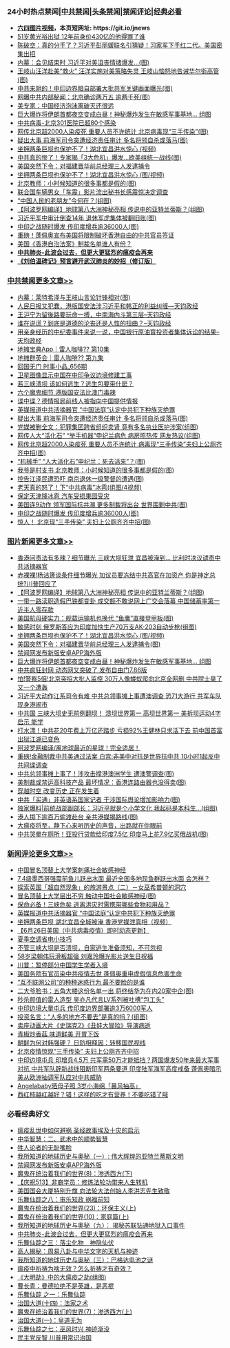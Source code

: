 <div id="tt">
<h3>24小时热点禁闻|<a href="#%E4%B8%AD%E5%85%B1%E7%A6%81%E9%97%BB%E6%9B%B4%E5%A4%9A%E6%96%87%E7%AB%A0">中共禁闻</a>|<a href="#%E5%9B%BE%E7%89%87%E6%96%B0%E9%97%BB%E6%9B%B4%E5%A4%9A%E6%96%87%E7%AB%A0">头条禁闻</a>|<a href="#%E6%96%B0%E9%97%BB%E8%AF%84%E8%AE%BA%E6%9B%B4%E5%A4%9A%E6%96%87%E7%AB%A0">禁闻评论|<a href="#%E5%BF%85%E7%9C%8B%E7%BB%8F%E5%85%B8%E5%A5%BD%E6%96%87">经典必看</a></h3>
<ul>
<li><b><a href="http://d1.bdrive.tk/64.mp4" target="_blank">六四图片视频</a>，本页短网址: https://git.io/jnews</b></li>
<li><a href="https://github.com/fqnews/bnews/blob/master/cnnews/20200627/1351162.md">51岁黄光裕出狱 12年前身价430亿的他得罪了谁</a></li>
<li><a href="https://github.com/fqnews/bnews/blob/master/cbnews/20200627/1351092.md">陈破空：真的分手了？习近平彭丽媛联名引猜疑！习家军下手红二代。美国密集出招 </a></li>
<li><a href="https://github.com/fqnews/bnews/blob/master/cbnews/20200627/1351282.md">内幕：会见结束时 习近平对美沮丧情绪爆发…(图)</a></li>
<li><a href="https://github.com/fqnews/bnews/blob/master/cbnews/20200627/1351300.md">王岐山汪洋赴美“救火” 汪洋实施对美策略失灵 王岐山恼怒地告诫华尔街高管(图)</a></li>
<li><a href="https://github.com/fqnews/bnews/blob/master/cnnews/20200627/1351164.md">中共来阴的！中印边界暗自部署大批共军关键画面曝光(图)</a></li>
<li><a href="https://github.com/fqnews/bnews/blob/master/cnnews/20200627/1351280.md">网曝中共内部秘闻：北京确诊两万五 逾两千死(图)</a></li>
<li><a href="https://github.com/fqnews/bnews/blob/master/headline/20200627/1351087.md">美专家：中国经济泡沫离破灭还很远</a></li>
<li><a href="https://github.com/fqnews/bnews/blob/master/topimagenews/20200627/1351169.md">巨大爆炸将伊朗首都夜空变成白昼！神秘爆炸发生在敏感军事基地… 组图</a></li>
<li><a href="https://github.com/fqnews/bnews/blob/master/cbnews/20200627/783268.md">中共病毒-北京301医院已超80个感染</a></li>
<li><a href="https://github.com/fqnews/bnews/blob/master/cbnews/20200627/1351343.md">网传北京超2000人染疫死 重要人员不许统计 北京病毒现“三手传染”(图)</a></li>
<li><a href="https://github.com/fqnews/bnews/blob/master/cbnews/20200627/1351458.md">疑出大事 前海军司令突遭经济责任审计 多名将领自杀或落马(图)</a></li>
<li><a href="https://github.com/fqnews/bnews/blob/master/cbnews/20200627/1351310.md">坐拥两条巨坝也保护不了！湖北宜昌洪水惊心 (视频)</a></li>
<li><a href="https://github.com/fqnews/bnews/blob/master/cnnews/20200627/1351165.md">中共真的惨了！专家揭「3大危机」爆发…欧美组统一战线(图)</a></li>
<li><a href="https://github.com/fqnews/bnews/blob/master/cnnews/20200627/1351313.md">美国突然下令：对福建晋华前总经理三人发逮捕令</a></li>
<li><a href="https://github.com/fqnews/bnews/blob/master/topimagenews/20200627/1351337.md">坐拥两条巨坝也保护不了！湖北宜昌洪水惊心 (图/视频)</a></li>
<li><a href="https://github.com/fqnews/bnews/blob/master/cbnews/20200627/1351248.md">北京教师：小时候知道的很多事都是假的(图)</a></li>
<li><a href="https://github.com/fqnews/bnews/blob/master/baitai/20200627/1351417.md">联合国车辆男女「车震」影片流出秘书长感震惊决定调查</a></li>
<li><a href="https://github.com/fqnews/bnews/blob/master/cnnews/20200627/1351111.md">“中国人民的老朋友”今何在？(组图)</a></li>
<li><a href="https://github.com/fqnews/bnews/blob/master/topimagenews/20200627/1351450.md">【阿波罗网编译】地球第八大洲神秘亮相 传说中的亚特兰蒂斯？(组图)</a></li>
<li><a href="https://github.com/fqnews/bnews/blob/master/cbnews/20200627/1351320.md">习近平军中审计倒查14年 退休军虎集体被翻旧账(图)</a></li>
<li><a href="https://github.com/fqnews/bnews/blob/master/cbnews/20200627/1351379.md">中印之战随时爆发 传印度增兵逾36000人(图)</a></li>
<li><a href="https://github.com/fqnews/bnews/blob/master/comments/20200627/1351105.md">重磅！蓬佩奥宣布美国将限制破坏香港自由的中共官员签证</a></li>
<li><a href="https://github.com/fqnews/bnews/blob/master/cnnews/hknews/20200627/1351171.md">美国《香港自治法案》制裁名单谁人有份？</a></li>
<li><b><a href="https://github.com/fqnews/bnews/blob/master/comments/20200211/1275071.md" target="_blank">中共肺炎-此波会过去，但更大更猛烈的瘟疫会再来</a></b></li>
<li><b><a href="https://github.com/fqnews/bnews/blob/master/comments/20200207/1272816.md" target="_blank">《刘伯温碑记》预言避开武汉肺炎的妙招（修订版）</a></b></li>
</ul>
</div>

<div class="catlist">
<h3><a href="https://github.com/fqnews/bnews/blob/master/cbnews/" target="_blank">中共禁闻</a><span><a href="https://github.com/fqnews/bnews/blob/master/cbnews/" target="_blank" rel="nofollow">更多文章>></a></span></h3>
<ul>
<li><a href="https://github.com/fqnews/bnews/blob/master/cbnews/20200628/1351738.md" target="_blank">内幕：莱特希泽与王岐山言论针锋相对(图)</a></li>
<li><a href="https://github.com/fqnews/bnews/blob/master/cbnews/20200628/1351732.md" target="_blank">人民日报又犯蠢，港版国安法涉习近平和韩正的利益纠缠—天钧政经</a></li>
<li><a href="https://github.com/fqnews/bnews/blob/master/cbnews/20200628/1351731.md" target="_blank">王沪宁为留後路要玩命一搏，中南海内斗第三层&#8211;天钧政经</a></li>
<li><a href="https://github.com/fqnews/bnews/blob/master/cbnews/20200628/1351730.md" target="_blank">谁在说谎？到底是道德的沦丧还是人性的扭曲？&#8211;天钧政经</a></li>
<li><a href="https://github.com/fqnews/bnews/blob/master/cbnews/20200628/1351729.md" target="_blank">用亲身经历的中纪委事件来说一说，中国银行原油寳投资者集体诉讼的结果&#8211;天均政经</a></li>
<li><a href="https://github.com/fqnews/bnews/blob/master/cbnews/20200628/1351694.md" target="_blank">地摊宝典App｜雷人咖啡?? 第10集</a></li>
<li><a href="https://github.com/fqnews/bnews/blob/master/cbnews/20200628/1351693.md" target="_blank">地摊群英会｜雷人咖啡?? 第九集</a></li>
<li><a href="https://github.com/fqnews/bnews/blob/master/cbnews/20200628/1351692.md" target="_blank">回国无门 时事小品_656期</a></li>
<li><a href="https://github.com/fqnews/bnews/blob/master/cbnews/20200628/1351686.md" target="_blank">卫星图像显示中国在中印争议边境修建工事</a></li>
<li><a href="https://github.com/fqnews/bnews/blob/master/cbnews/20200628/1351634.md" target="_blank">若三峡溃坝 该如何逃生？逃生包要带什麽？</a></li>
<li><a href="https://github.com/fqnews/bnews/blob/master/cbnews/20200627/1351530.md" target="_blank">六个魔鬼细节 港版国安法比澳门毒辣</a></li>
<li><a href="https://github.com/fqnews/bnews/blob/master/cbnews/20200627/1351529.md" target="_blank">谍中谍？德情报局前线人被指向中国提供情报</a></li>
<li><a href="https://github.com/fqnews/bnews/blob/master/comments/20200627/1351522.md" target="_blank">英媒报道中共活摘器官 “中国法庭”认定中共犯下种族灭绝罪</a></li>
<li><a href="https://github.com/fqnews/bnews/blob/master/cbnews/20200627/1351458.md" target="_blank">疑出大事 前海军司令突遭经济责任审计 多名将领自杀或落马(图)</a></li>
<li><a href="https://github.com/fqnews/bnews/blob/master/cbnews/20200627/1351457.md" target="_blank">党媒被删全文：犯罪集团跨省组织卖肾 竟有多名执业医护涉案(组图)</a></li>
<li><a href="https://github.com/fqnews/bnews/blob/master/cbnews/20200627/1351456.md" target="_blank">网传人大“活化石” “举手机器”申纪兰病危 病房照热传 网友热议(组图)</a></li>
<li><a href="https://github.com/fqnews/bnews/blob/master/cbnews/20200627/1351455.md" target="_blank">网传北京超2000人染疫死 重要人员不许统计 病毒现“三手传染”夫妇上公厕齐齐中招(图)</a></li>
<li><a href="https://github.com/fqnews/bnews/blob/master/cbnews/20200627/1351454.md" target="_blank">“机械手” “人大活化石”申纪兰：死去活来”？(图)</a></li>
<li><a href="https://github.com/fqnews/bnews/blob/master/cbnews/20200627/1351453.md" target="_blank">我爷是村支书 北京教师：小时候知道的很多事都是假的(图)</a></li>
<li><a href="https://github.com/fqnews/bnews/blob/master/cbnews/20200627/1351452.md" target="_blank">控告江泽民遭恐吓 南京退休一级警督的遭遇(图)</a></li>
<li><a href="https://github.com/fqnews/bnews/blob/master/cbnews/20200627/1351451.md" target="_blank">老天真的怒了！下“中共病毒”冰雹(组图/4视频)</a></li>
<li><a href="https://github.com/fqnews/bnews/blob/master/cbnews/20200627/1351410.md" target="_blank">保定天津降冰雹 汽车受损果园受灾</a></li>
<li><a href="https://github.com/fqnews/bnews/blob/master/cbnews/20200627/1351391.md" target="_blank">美国连9动作 领军国际抗共潮 更多制裁将出台 世界围剿中共(图)</a></li>
<li><a href="https://github.com/fqnews/bnews/blob/master/cbnews/20200627/1351379.md" target="_blank">中印之战随时爆发 传印度增兵逾36000人(图)</a></li>
<li><a href="https://github.com/fqnews/bnews/blob/master/cbnews/20200627/1351354.md" target="_blank">惊人！ 北京现“三手传染” 夫妇上公厕齐齐中招(图)</a></li>

</ul>
</div>
<div class="catlist">
<h3><a href="https://github.com/fqnews/bnews/blob/master/topimagenews/" target="_blank">图片新闻</a><span><a href="https://github.com/fqnews/bnews/blob/master/topimagenews/" target="_blank" rel="nofollow">更多文章>></a></span></h3>
<ul>
<li><a href="https://github.com/fqnews/bnews/blob/master/topimagenews/20200628/1351654.md" target="_blank">香港问责法有多辣？细节曝光 三峡大坝狂泄 宜昌被淹到… 比利时决议谴责中共活摘器官</a></li>
<li><a href="https://github.com/fqnews/bnews/blob/master/topimagenews/20200628/1351653.md" target="_blank">赤裸裸!杨洁篪谈条件细节曝光 加议员要冻结中共高官在加资产 你是神定总统?川普回应了</a></li>
<li><a href="https://github.com/fqnews/bnews/blob/master/topimagenews/20200627/1351450.md" target="_blank">【阿波罗网编译】地球第八大洲神秘亮相 传说中的亚特兰蒂斯？(组图)</a></li>
<li><a href="https://github.com/fqnews/bnews/blob/master/topimagenews/20200627/1351445.md" target="_blank">一带一路渎职造假巴铁都变卦 成交额不敢说网上广交会落幕 中国储蓄率第一近半人零存款</a></li>
<li><a href="https://github.com/fqnews/bnews/blob/master/topimagenews/20200627/1351350.md" target="_blank">美国航母硬实力：舰载运输机也换代 “鱼鹰”直接登甲板(图)</a></li>
<li><a href="https://github.com/fqnews/bnews/blob/master/topimagenews/20200627/1351349.md" target="_blank">敏感时刻 俄罗斯答应为印度加快生产70万支AK-203自动步枪(组图)</a></li>
<li><a href="https://github.com/fqnews/bnews/blob/master/topimagenews/20200627/1351337.md" target="_blank">坐拥两条巨坝也保护不了！湖北宜昌洪水惊心 (图/视频)</a></li>
<li><a href="https://github.com/fqnews/bnews/blob/master/topimagenews/20200627/1351336.md" target="_blank">美国突然下令：对福建晋华前总经理三人发逮捕令(图)</a></li>
<li><a href="https://github.com/fqnews/bnews/blob/master/comments/20200627/783266.md" target="_blank">禁闻网发布新版安卓APP海外版</a></li>
<li><a href="https://github.com/fqnews/bnews/blob/master/topimagenews/20200627/1351169.md" target="_blank">巨大爆炸将伊朗首都夜空变成白昼！神秘爆炸发生在敏感军事基地… 组图</a></li>
<li><a href="https://github.com/fqnews/bnews/blob/master/topimagenews/20200626/1350975.md" target="_blank">中共疯狂封网 动态网又突破了 发布自由门7.86版</a></li>
<li><a href="https://github.com/fqnews/bnews/blob/master/topimagenews/20200626/1350970.md" target="_blank">怕!警察5倍!北京突招大批人监控 30万人像蝼蚁爬向北京全网删 中共院士臭了又一个遭轰</a></li>
<li><a href="https://github.com/fqnews/bnews/blob/master/topimagenews/20200626/1350963.md" target="_blank">习近平大动作江系司令有难 中共总领事摊上事遭澳调查 恐71大游行 共军车队现身港闹市</a></li>
<li><a href="https://github.com/fqnews/bnews/blob/master/topimagenews/20200626/1350955.md" target="_blank">中共国 三峡大坝史无前例翻坝！ 溃坝世界第一 高坝世界第一 美拆坝运动4字启示 能学</a></li>
<li><a href="https://github.com/fqnews/bnews/blob/master/topimagenews/20200626/1350828.md" target="_blank">打水漂！中共花20年费上万亿还踏步 亏损92%王健林只求活下去 前中国首富出狱江湖已变色</a></li>
<li><a href="https://github.com/fqnews/bnews/blob/master/topimagenews/20200626/1350827.md" target="_blank">阿波罗网编译/离地球最近的星球！完全适居！</a></li>
<li><a href="https://github.com/fqnews/bnews/blob/master/topimagenews/20200626/1350826.md" target="_blank">重磅!金融制裁中共美通过法案 白宫:非美中对抗是世界抗中共 10小时1起反中共间谍调查</a></li>
<li><a href="https://github.com/fqnews/bnews/blob/master/topimagenews/20200626/1350825.md" target="_blank">中共总领事摊上事了！涉攻击撑港澳洲学生 遭澳警调查(图)</a></li>
<li><a href="https://github.com/fqnews/bnews/blob/master/topimagenews/20200626/1350824.md" target="_blank">美制裁或禁运高科技产品 最坏情况：香港连路由器也没得卖(图)</a></li>
<li><a href="https://github.com/fqnews/bnews/blob/master/comments/20200626/1259925.md" target="_blank">穿越时空 改变历史 正在发生着</a></li>
<li><a href="https://github.com/fqnews/bnews/blob/master/topimagenews/20200626/1350799.md" target="_blank">中共「买通」非英语系国家记者 干涉国际舆论增加影响力(图)</a></li>
<li><a href="https://github.com/fqnews/bnews/blob/master/topimagenews/20200626/1350770.md" target="_blank">独家爆料|前统战部副部长：习近平就是个小学文化 我起码是本科生…(组图)</a></li>
<li><a href="https://github.com/fqnews/bnews/blob/master/topimagenews/20200626/1350752.md" target="_blank">港人掷下逾百万偷渡赴台 亲共港媒揭路线(图)</a></li>
<li><a href="https://github.com/fqnews/bnews/blob/master/comments/20200626/1350540.md" target="_blank">大瘟疫将至，静下心来听历史的声音，出路就在你眼前</a></li>
<li><a href="https://github.com/fqnews/bnews/blob/master/topimagenews/20200625/1350524.md" target="_blank">中共哭晕在厕所！亚投行贷款给印度7.5亿 印度马上花7.9亿买俄战机(图)</a></li>

</ul>
</div>
<div class="catlist">
<h3><a href="https://github.com/fqnews/bnews/blob/master/comments/" target="_blank">新闻评论</a><span><a href="https://github.com/fqnews/bnews/blob/master/comments/" target="_blank" rel="nofollow">更多文章>></a></span></h3>
<ul>
<li><a href="https://github.com/fqnews/bnews/blob/master/comments/20200628/1351682.md" target="_blank">中国冒名顶替上大学案刺痛社会敏感神经</a></li>
<li><a href="https://github.com/fqnews/bnews/blob/master/comments/20200628/1351681.md" target="_blank">7.4级墨西哥强震前鱼儿跃出水面 最近全国多地现鱼群跃出水面 会怎样？</a></li>
<li><a href="https://github.com/fqnews/bnews/blob/master/comments/20200628/1351680.md" target="_blank">探索英国「超自然现象」的旅游景点（二）－女巫希普顿的洞穴</a></li>
<li><a href="https://github.com/fqnews/bnews/blob/master/comments/20200628/1351646.md" target="_blank">冒名顶替上大学层出不穷 触动中国社会敏感神经(图)</a></li>
<li><a href="https://github.com/fqnews/bnews/blob/master/comments/20200627/1351523.md" target="_blank">保命必备！三峡危矣 逃离洪灾时需携带哪些食物和用品？</a></li>
<li><a href="https://github.com/fqnews/bnews/blob/master/comments/20200627/1351522.md" target="_blank">英媒报道中共活摘器官 “中国法庭”认定中共犯下种族灭绝罪</a></li>
<li><a href="https://github.com/fqnews/bnews/blob/master/comments/20200627/1351521.md" target="_blank">坐拥两条巨坝 湖北宜昌全城被淹 香港党媒泄真相（视频）</a></li>
<li><a href="https://github.com/fqnews/bnews/blob/master/comments/20200627/1351520.md" target="_blank">【6月26日美国（中共病毒疫情）即时动态更新】</a></li>
<li><a href="https://github.com/fqnews/bnews/blob/master/comments/20200627/1351515.md" target="_blank">夏季空调省电小技巧</a></li>
<li><a href="https://github.com/fqnews/bnews/blob/master/comments/20200627/1351514.md" target="_blank">不管三峡大坝是否溃坝，自家逃生准备须知，不可忽视</a></li>
<li><a href="https://github.com/fqnews/bnews/blob/master/comments/20200627/1351511.md" target="_blank">58岁梁朝伟玩滑板超强 刘嘉玲曝光影片送生日祝福</a></li>
<li><a href="https://github.com/fqnews/bnews/blob/master/comments/20200627/1351510.md" target="_blank">川普：暂停部分中国学生学者入境</a></li>
<li><a href="https://github.com/fqnews/bnews/blob/master/comments/20200627/1351509.md" target="_blank">美国务院有官员染中共疫情去世 蓬佩奥重申虚假信息危害生命</a></li>
<li><a href="https://github.com/fqnews/bnews/blob/master/comments/20200627/1351467.md" target="_blank">“互不联网公司“的种种迷惑行为 最不要脸的是谁</a></li>
<li><a href="https://github.com/fqnews/bnews/blob/master/comments/20200627/1351446.md" target="_blank">二大爷脸书：五角大楼这份名单一出 将终结华为在内20家中企(图)</a></li>
<li><a href="https://github.com/fqnews/bnews/blob/master/comments/20200627/1351405.md" target="_blank">秒杀颜值的雷人造型  吴亦凡代言LV系列被吐槽“包工头”</a></li>
<li><a href="https://github.com/fqnews/bnews/blob/master/comments/20200627/1351403.md" target="_blank">中印边境大量屯兵 传印度边界部署逾3万6000军人</a></li>
<li><a href="https://github.com/fqnews/bnews/blob/master/comments/20200627/1351380.md" target="_blank">投资名言：“人多的地方不要去”是真的吗？(组图)</a></li>
<li><a href="https://github.com/fqnews/bnews/blob/master/comments/20200627/1351369.md" target="_blank">卖座动画大片《史瑞克2》《丑娃大冒险》导演病逝</a></li>
<li><a href="https://github.com/fqnews/bnews/blob/master/comments/20200627/1351355.md" target="_blank">青椒炒香菇 味道鲜美 开胃下饭</a></li>
<li><a href="https://github.com/fqnews/bnews/blob/master/comments/20200627/1351340.md" target="_blank">朝鲜为何对韩强硬？ 日防相释因：转移国民视线</a></li>
<li><a href="https://github.com/fqnews/bnews/blob/master/comments/20200627/1351334.md" target="_blank">北京疫情惊现“三手传染”  夫妇上公厕齐齐中招</a></li>
<li><a href="https://github.com/fqnews/bnews/blob/master/comments/20200627/1351319.md" target="_blank">中印边境屯兵 印增兵4.5万 共军需50万才能抵挡？两国爆发50年来最大军事对抗 中共军队辟新战线阻断印军两条要道 印度陆军海军高度戒备 蓬佩奥暗示美从欧洲抽调军队应对中共威胁</a></li>
<li><a href="https://github.com/fqnews/bnews/blob/master/comments/20200627/1351315.md" target="_blank">Angelababy晒母子照  3岁小海绵「暴风抽高」</a></li>
<li><a href="https://github.com/fqnews/bnews/blob/master/comments/20200627/1351307.md" target="_blank">西红柿越红越好？错！这样的吃才有营养！不要吃错了哦</a></li>

</ul>
</div>

<div class="catlist">
<h3>必看经典好文</h3>
<ul>
<li><a href="https://github.com/fqnews/bnews/blob/master/comments/20200618/1346823.md" target="_blank">瘟疫乱世中如何避祸 圣经故事埃及十灾的启示</a></li>
<li><a href="https://github.com/fqnews/bnews/blob/master/comments/20200605/783249.md" target="_blank">中华智慧：二、武术中的顺势智慧</a></li>
<li><a href="https://github.com/fqnews/bnews/blob/master/comments/20200606/783250.md" target="_blank">牲人论者的无耻嘴脸</a></li>
<li><a href="https://github.com/fqnews/bnews/blob/master/tculture/xiulian/20170611/772817.md" target="_blank">我所知道的地球历史与奥秘（一）: 伟大辉煌的亚特兰蒂斯文明</a></li>
<li><a href="https://github.com/fqnews/bnews/blob/master/comments/20200627/783266.md" target="_blank">禁闻网发布新版安卓APP海外版</a></li>
<li><a href="https://github.com/fqnews/bnews/blob/master/topimagenews/20180527/948714.md" target="_blank">魔鬼在统治着我们的世界(8)：渗透西方(下)</a></li>
<li><a href="https://github.com/fqnews/bnews/blob/master/cbnews/20200518/1330564.md" target="_blank">【庆祝513】非裔学员：修炼法轮功带来人生转机</a></li>
<li><a href="https://github.com/fqnews/bnews/blob/master/comments/20200516/1329276.md" target="_blank">美国国会大厦特别升旗 向法轮大法创始人李洪志先生致敬</a></li>
<li><a href="https://github.com/fqnews/bnews/blob/master/tculture/20170717/792953.md" target="_blank">乐舞仙踪之八：审乐知政 祸福前知</a></li>
<li><a href="https://github.com/fqnews/bnews/blob/master/ssgc/20180904/993719.md" target="_blank">魔鬼在统治着我们的世界(23)：环保主义(上)</a></li>
<li><a href="https://github.com/fqnews/bnews/blob/master/topimagenews/20180529/950153.md" target="_blank">魔鬼在统治着我们的世界(10)：家庭篇(上)</a></li>
<li><a href="https://github.com/fqnews/bnews/blob/master/topimagenews/20180325/919134.md" target="_blank">我所知道的地球历史与奥秘（九）： 揭秘苏联钻通地狱入口事件</a></li>
<li><a href="https://github.com/fqnews/bnews/blob/master/comments/20200211/1275071.md" target="_blank">中共肺炎-此波会过去，但更大更猛烈的瘟疫会再来</a></li>
<li><a href="https://github.com/fqnews/bnews/blob/master/tculture/20190101/1056889.md" target="_blank">乐舞仙踪之三：落尘化物　神隐仙伏</a></li>
<li><a href="https://github.com/fqnews/bnews/blob/master/aomi/history/20170924/831575.md" target="_blank">高人揭秘：周易八卦与中华文字的天机与神迹</a></li>
<li><a href="https://github.com/fqnews/bnews/blob/master/tculture/xiulian/20170726/797589.md" target="_blank">我所知道的地球历史与奥秘（三）：巴格达电池之谜</a></li>
<li><a href="https://github.com/fqnews/bnews/blob/master/comments/20200502/1322275.md" target="_blank">瘟疫中祈祷为啥无效？怎么祈祷才有奇效？</a></li>
<li><a href="https://github.com/fqnews/bnews/blob/master/comments/20200203/1269785.md" target="_blank">《大明劫》中的大瘟疫之劫(组图)</a></li>
<li><a href="https://github.com/fqnews/bnews/blob/master/comments/20180726/727420.md" target="_blank">曹长青：曼德拉绝不是英雄，是恶棍</a></li>
<li><a href="https://github.com/fqnews/bnews/blob/master/tculture/20170710/789533.md" target="_blank">乐舞仙踪 之一：乐舞仙踪</a></li>
<li><a href="https://github.com/fqnews/bnews/blob/master/cbnews/20180320/916962.md" target="_blank">治国大道(十四)：法家之术</a></li>
<li><a href="https://github.com/fqnews/bnews/blob/master/topimagenews/20180527/948369.md" target="_blank">魔鬼在统治着我们的世界(7)：渗透西方(上)</a></li>
<li><a href="https://github.com/fqnews/bnews/blob/master/cbnews/20180307/911097.md" target="_blank">治国大道(一)：皇道无为</a></li>
<li><a href="https://github.com/fqnews/bnews/blob/master/tculture/20190101/792550.md" target="_blank">乐舞仙踪之七：巫风时兴 神迹渐没</a></li>
<li><a href="https://github.com/fqnews/bnews/blob/master/comments/20200621/1348236.md" target="_blank">民主党反智 川普用常识治国</a></li>

</ul>
</div>